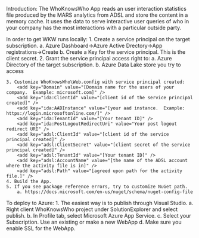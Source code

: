 ﻿Introduction:
The WhoKnowsWho App reads an user interaction statistics file produced by
the MARS analytics from ADSL and store the content in a memory cache.
It uses the data to serve interactive user queries of who in your company
has the most interactions with a particular outside party.

In order to get WKW runs locally:
	1. Create a service principal on the target subscription.
		a. Azure Dashboard->Azure Active Drectory->App registrations->Create
		b. Create a Key for the service principal.  This is the client secret.
	2. Grant the service principal access right to:
		a. Azure Directory of the target subscription.
		b. Azure Data Lake store you try to access
		
	3. Customize WhoKnowsWho\Web.config with service principal created:
	    <add key="Domain" value="[Domain name for the users of your company.  Example: microsoft.com]" />
		<add key="ida:ClientId" value="[client id of the service principal created]" />
	    <add key="ida:AADInstance" value="[your aad instance.  Example: https://login.microsoftonline.com/]" />
	    <add key="ida:TenantId" value="[Your tenant ID]" />
	    <add key="ida:PostLogoutRedirectUri" value="Your post logout redirect URI" />
	    <add key="adsl:ClientId" value="[client id of the service principal created]" />
	    <add key="adsl:ClientSecret" value="[client secret of the service principal created]" />
	    <add key="adsl:TenantId" value="[Your tenant ID]" />
	    <add key="adsl:AccountName" value="[the name of the ADSL account where the activity file is in]" />
	    <add key="adsl:Path" value="[agreed upon path for the activity file.]" />
	4. Build the App.
	5. If you see package reference errors, try to customize NuGet path.
		a. https://docs.microsoft.com/en-us/nuget/schema/nuget-config-file

To deploy to Azure:
	1. The easiest way is to publish through Visual Studio.
		a. Right client WhoKnowsWho project under SolutionExplorer and select publish.
		b. In Profile tab, select Microsoft Azure App Service.
		c. Select your Subscription.  Use an existing or make a new WebApp
        d. Make sure you enable SSL for the WebApp.